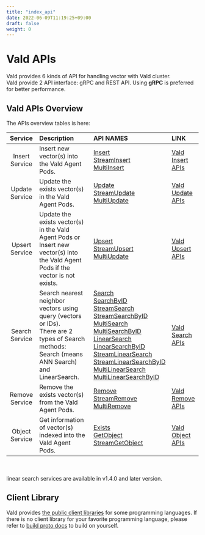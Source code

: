 ```yaml
---
title: "index_api"
date: 2022-06-09T11:19:25+09:00
draft: false
weight: 0
---
```


# Vald APIs

Vald provides 6 kinds of API for handling vector with Vald cluster.<br>
Vald provide 2 API interface: gRPC and REST API.
Using **gRPC** is preferred for better performance.

## Vald APIs Overview

The APIs overview tables is here:

|    Service     | Description                                                                                                                                       | API NAMES                                                                                                                                                                                                                                                                                                                                                                                      | LINK                                 |
| :------------: | :------------------------------------------------------------------------------------------------------------------------------------------------ | :--------------------------------------------------------------------------------------------------------------------------------------------------------------------------------------------------------------------------------------------------------------------------------------------------------------------------------------------------------------------------------------------- | :----------------------------------- |
| Insert Service | Insert new vector(s) into the Vald Agent Pods.                                                                                                    | [Insert](/docs/api/insert#insert-rpc)<br>[StreamInsert](/docs/api/insert#streaminsert-rpc)<br>[MultiInsert](/docs/api/insert#multiinsert-rpc)                                                                                                                                                                                                                                                  | [Vald Insert APIs](/docs/api/insert) |
| Update Service | Update the exists vector(s) in the Vald Agent Pods.                                                                                               | [Update](/docs/api/update#update-rpc)<br>[StreamUpdate](/docs/api/update#streamupdate-rpc)<br>[MultiUpdate](/docs/api/update#multiupdate-rpc)                                                                                                                                                                                                                                                  | [Vald Update APIs](/docs/api/update) |
| Upsert Service | Update the exists vector(s) in the Vald Agent Pods or Insert new vector(s) into the Vald Agent Pods if the vector is not exists.                  | [Upsert](/docs/api/upsert#upsert-rpc)<br>[StreamUpsert](/docs/api/upsert#streamupsert-rpc)<br>[MultiUpdate](/docs/api/upsert#multiupsert-rpc)                                                                                                                                                                                                                                                  | [Vald Upsert APIs](/docs/api/upsert) |
| Search Service | Search nearest neighbor vectors using query (vectors or IDs).<br>There are 2 types of Search methods: Search (means ANN Search) and LinearSearch. | [Search](/docs/api/search#search-rpc)<br>[SearchByID](/docs/api/search#searchbyid-rpc)<br>[StreamSearch](/docs/api/search#streamsearch-rpc)<br>[StreamSearchByID](/docs/api/search#streamsearchbyid-rpc)<br>[MultiSearch](/docs/api/search#multisearch-rpc)<br>[MultiSearchByID](/docs/api/search#multisearchbyid-rpc)<br>[LinearSearch](/docs/api/search#linearsearch-rpc)<br>[LinearSearchByID](/docs/api/search#linearsearchbyid-rpc)<br>[StreamLinearSearch](/docs/api/search#streamlinearsearch-rpc)<br>[StreamLinearSearchByID](/docs/api/search#streamlinearsearchbyid-rpc)<br>[MultiLinearSearch](/docs/api/search#multilinearsearch-rpc)<br>[MultiLinearSearchByID](/docs/api/search#multilinearsearchbyid-rpc)                                                                         | [Vald Search APIs](/docs/api/search) |
| Remove Service | Remove the exists vector(s) from the Vald Agent Pods.                                                                                             | [Remove](/docs/api/remove#remove-rpc)<br>[StreamRemove](/docs/api/remove#streamremove-rpc)<br>[MultiRemove](/docs/api/remove#multiremove-rpc)                                                                                                                                                                                                                                                  | [Vald Remove APIs](/docs/api/remove) |
| Object Service | Get information of vector(s) indexed into the Vald Agent Pods.                                                                                    | [Exists](/docs/api/object#exists-rpc)<br>[GetObject](/docs/api/object#getobject-rpc)<br>[StreamGetObject](/docs/api/object#streamgetobject-rpc)                                                                                                                                                                                                                                                | [Vald Object APIs](/docs/api/object) |

<br>
<br>
<div class="notice">
linear search services are available in v1.4.0 and later version.
</div>

## Client Library

Vald provides [the public client libraries](/docs/user-guides/sdks) for some programming languages.
If there is no client library for your favorite programming language, please refer to [build proto docs](/docs/api/build_proto) to build on yourself.

